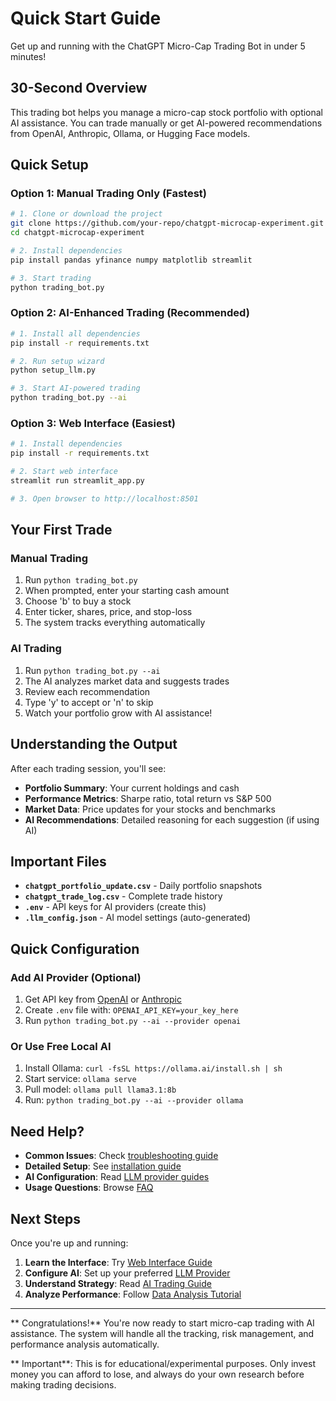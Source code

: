 # Quick Start Guide

Get up and running with the ChatGPT Micro-Cap Trading Bot in under 5 minutes!

##  30-Second Overview

This trading bot helps you manage a micro-cap stock portfolio with optional AI assistance. You can trade manually or get AI-powered recommendations from OpenAI, Anthropic, Ollama, or Hugging Face models.

##  Quick Setup

### Option 1: Manual Trading Only (Fastest)
```bash
# 1. Clone or download the project
git clone https://github.com/your-repo/chatgpt-microcap-experiment.git
cd chatgpt-microcap-experiment

# 2. Install dependencies
pip install pandas yfinance numpy matplotlib streamlit

# 3. Start trading
python trading_bot.py
```

### Option 2: AI-Enhanced Trading (Recommended)
```bash
# 1. Install all dependencies
pip install -r requirements.txt

# 2. Run setup wizard
python setup_llm.py

# 3. Start AI-powered trading
python trading_bot.py --ai
```

### Option 3: Web Interface (Easiest)
```bash
# 1. Install dependencies
pip install -r requirements.txt

# 2. Start web interface
streamlit run streamlit_app.py

# 3. Open browser to http://localhost:8501
```

##  Your First Trade

### Manual Trading
1. Run `python trading_bot.py`
2. When prompted, enter your starting cash amount
3. Choose 'b' to buy a stock
4. Enter ticker, shares, price, and stop-loss
5. The system tracks everything automatically

### AI Trading
1. Run `python trading_bot.py --ai` 
2. The AI analyzes market data and suggests trades
3. Review each recommendation
4. Type 'y' to accept or 'n' to skip
5. Watch your portfolio grow with AI assistance!

##  Understanding the Output

After each trading session, you'll see:
- **Portfolio Summary**: Your current holdings and cash
- **Performance Metrics**: Sharpe ratio, total return vs S&P 500
- **Market Data**: Price updates for your stocks and benchmarks
- **AI Recommendations**: Detailed reasoning for each suggestion (if using AI)

##  Important Files

- **`chatgpt_portfolio_update.csv`** - Daily portfolio snapshots
- **`chatgpt_trade_log.csv`** - Complete trade history
- **`.env`** - API keys for AI providers (create this)
- **`.llm_config.json`** - AI model settings (auto-generated)

##  Quick Configuration

### Add AI Provider (Optional)
1. Get API key from [OpenAI](https://platform.openai.com/api-keys) or [Anthropic](https://console.anthropic.com/)
2. Create `.env` file with: `OPENAI_API_KEY=your_key_here`
3. Run `python trading_bot.py --ai --provider openai`

### Or Use Free Local AI
1. Install Ollama: `curl -fsSL https://ollama.ai/install.sh | sh`
2. Start service: `ollama serve`
3. Pull model: `ollama pull llama3.1:8b`
4. Run: `python trading_bot.py --ai --provider ollama`

##  Need Help?

- **Common Issues**: Check [troubleshooting guide](../troubleshooting/common-issues.md)
- **Detailed Setup**: See [installation guide](../installation/basic-setup.md)
- **AI Configuration**: Read [LLM provider guides](../llm-providers/comparison.md)
- **Usage Questions**: Browse [FAQ](../troubleshooting/faq.md)

##  Next Steps

Once you're up and running:

1. **Learn the Interface**: Try [Web Interface Guide](../usage/web-interface.md)
2. **Configure AI**: Set up your preferred [LLM Provider](../llm-providers/comparison.md)
3. **Understand Strategy**: Read [AI Trading Guide](../usage/ai-trading.md)
4. **Analyze Performance**: Follow [Data Analysis Tutorial](../tutorials/data-analysis.md)

---

** Congratulations!** You're now ready to start micro-cap trading with AI assistance. The system will handle all the tracking, risk management, and performance analysis automatically.

** Important**: This is for educational/experimental purposes. Only invest money you can afford to lose, and always do your own research before making trading decisions.
